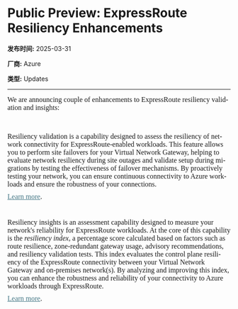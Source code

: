 # Public Preview: ExpressRoute Resiliency Enhancements

**发布时间:** 2025-03-31

**厂商:** Azure

**类型:** Updates

---
<div style="font-family: Arial; font-size: 10pt;"><span style="margin: 0px; user-select: text; text-align: left; white-space: pre-wrap; font-size: 11pt; line-height: 25.5px; font-family: Aptos, Aptos_EmbeddedFont, Aptos_MSFontService, sans-serif; font-variant-ligatures: none !important; color: rgb(0, 0, 0); background-color: rgb(255, 255, 255);" lang="EN-IN" data-contrast="auto"><span style="margin:0px;user-select:text"><span style="font-family: Calibri, sans-serif; color: black;" data-olk-copy-source="MessageBody"></span></span></span></div>

<p style="margin:0in 0in 8pt;font-size:12pt;font-family:Aptos, sans-serif"><span style="font-family:&quot;Times New Roman&quot;,serif;mso-ansi-language:EN-IN" lang="EN-IN">We are announcing couple of enhancements to
ExpressRoute resiliency validation and insights:<br style="mso-special-character:line-break">
<br style="mso-special-character:line-break">
</span><span style="font-family:&quot;Times New Roman&quot;,serif">&nbsp;</span></p>

<p style="margin:0in 0in 8pt;font-size:12pt;font-family:Aptos, sans-serif"><span style="font-family:&quot;Times New Roman&quot;,serif;mso-ansi-language:EN-IN" lang="EN-IN">Resiliency validation is a capability designed to
assess the resiliency of network connectivity for ExpressRoute-enabled
workloads. This feature allows you to perform site failovers for your Virtual
Network Gateway, helping to evaluate network resiliency
during&nbsp;site&nbsp;outages and validate&nbsp;setup during migrations by
testing the effectiveness of failover mechanisms. By proactively testing your
network, you can ensure continuous connectivity to Azure workloads and ensure
the robustness of your connections.&nbsp;&nbsp;</span></p>

<p style="margin:0in 0in 8pt;font-size:12pt;font-family:Aptos, sans-serif"><span style="font-family:&quot;Times New Roman&quot;,serif;mso-ansi-language:EN-IN" lang="EN-IN"><a style="text-decoration: underline; color: rgb(70, 120, 134);" href="https://learn.microsoft.com/azure/expressroute/resiliency-validation">Learn
more</a>.&nbsp;&nbsp;&nbsp;</span></p>

<p style="margin:0in 0in 8pt;font-size:12pt;font-family:Aptos, sans-serif"><span style="font-family:&quot;Times New Roman&quot;,serif">&nbsp;</span></p>

<p style="margin:0in 0in 8pt;font-size:12pt;font-family:Aptos, sans-serif"><span style="font-family:&quot;Times New Roman&quot;,serif;mso-ansi-language:EN-IN" lang="EN-IN">Resiliency insights is an assessment capability
designed to measure your network's reliability for ExpressRoute workloads. At
the core of this capability is the <i>resiliency index,</i>&nbsp;a percentage
score calculated based on factors such as route resilience, zone-redundant
gateway usage, advisory recommendations, and resiliency validation tests. This
index evaluates the control plane resiliency of the ExpressRoute connectivity
between your Virtual Network Gateway and on-premises network(s). By
analyzing&nbsp;and improving this index, you can enhance the robustness and
reliability of your connectivity to Azure workloads through ExpressRoute.</span><span style="font-family:&quot;Times New Roman&quot;,serif">&nbsp;&nbsp;</span></p>

<p style="margin:0in 0in 8pt;font-size:12pt;font-family:Aptos, sans-serif"><span style="font-family:&quot;Times New Roman&quot;,serif"><a style="text-decoration: underline; color: rgb(70, 120, 134);" href="https://learn.microsoft.com/azure/expressroute/resiliency-insights"><span style="mso-ansi-language:EN-IN" lang="EN-IN">Learn more</span></a></span><span style="font-family:&quot;Times New Roman&quot;,serif;mso-ansi-language:EN-IN" lang="EN-IN">.</span><span style="font-family:&quot;Times New Roman&quot;,serif">&nbsp;</span></p>

<div style="font-family: Arial; font-size: 10pt;"><span style="margin: 0px; user-select: text; text-align: left; white-space: pre-wrap; font-size: 11pt; line-height: 25.5px; font-family: Aptos, Aptos_EmbeddedFont, Aptos_MSFontService, sans-serif; color: rgb(0, 0, 0); background-color: rgb(255, 255, 255);" data-ccp-props="{&quot;201341983&quot;:0,&quot;335559739&quot;:0,&quot;335559740&quot;:360}"><span style="margin: 0px; user-select: text; font-weight: normal; font-size: 11pt; font-variant-ligatures: none !important; background-color: rgb(255, 255, 255);" lang="EN-IN" data-contrast="auto"><span style="margin:0px;user-select:text"></span></span></span></div>